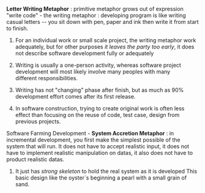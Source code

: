 **Letter Writing Metaphor** : primitive metaphor grows out of expression "write 
code" - the writing metaphor : developing program is like writing casual letters 
-- you sit down with pen, paper and ink then write it from start to finish.
    
 1. For an individual work or small scale project, the writing metaphor work 
 adequately, but for other purposes _it leaves the party too early_, it 
 does not describe software development fully or adequately

 2. Writing is usually a one-person activity, whereas software project 
 development will most likely involve many peoples with many      
 different responsibilities.

 3. Writing has not "changing" phase after finish, but as much as 90% 
 development effort comes after its first release.

 4. In software construction, trying to create original work is often less 
 effect than focusing on the reuse of code, test case, design from previous 
 projects. 

Software Farming Development - **System Accretion Metaphor** : in incremental 
development, you first make the simplest possible of the system that will run. 
It does not have to accept realistic input, it does not have to implement 
realistic manipulation on datas, it also does not have to product realistic datas.

 1. It just has _strong skeleton_ to hold the real system as it is developed
 This basic design like the oyster`s beginning a pearl with a small grain of 
 sand.


